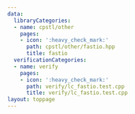 ```yaml
---
data:
  libraryCategories:
  - name: cpstl/other
    pages:
    - icon: ':heavy_check_mark:'
      path: cpstl/other/fastio.hpp
      title: fastio
  verificationCategories:
  - name: verify
    pages:
    - icon: ':heavy_check_mark:'
      path: verify/lc_fastio.test.cpp
      title: verify/lc_fastio.test.cpp
layout: toppage
---
```

